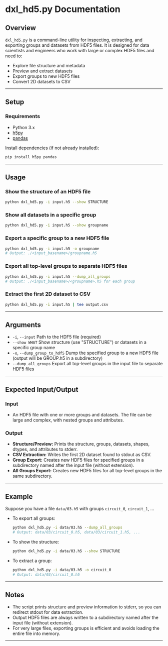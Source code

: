 # dxl_hd5.py Documentation

## Overview
`dxl_hd5.py` is a command-line utility for inspecting, extracting, and exporting groups and datasets from HDF5 files. It is designed for data scientists and engineers who work with large or complex HDF5 files and need to:
- Explore file structure and metadata
- Preview and extract datasets
- Export groups to new HDF5 files
- Convert 2D datasets to CSV

---

## Setup

### Requirements
- Python 3.x
- [h5py](https://pypi.org/project/h5py/)
- [pandas](https://pypi.org/project/pandas/)

Install dependencies (if not already installed):
```sh
pip install h5py pandas
```

---

## Usage

### Show the structure of an HDF5 file
```sh
python dxl_hd5.py -i input.h5 --show STRUCTURE
```

### Show all datasets in a specific group
```sh
python dxl_hd5.py -i input.h5 --show groupname
```

### Export a specific group to a new HDF5 file
```sh
python dxl_hd5.py -i input.h5 -o groupname
# Output: ./<input_basename>/groupname.h5
```

### Export all top-level groups to separate HDF5 files
```sh
python dxl_hd5.py -i input.h5 --dump_all_groups
# Output: ./<input_basename>/<groupname>.h5 for each group
```

### Extract the first 2D dataset to CSV
```sh
python dxl_hd5.py -i input.h5 | tee output.csv
```

---

## Arguments
- `-i`, `--input`                Path to the HDF5 file (required)
- `--show WHAT`                  Show structure (use "STRUCTURE") or datasets in a specific group name
- `-o`, `--dump_group_to_hdf5`   Dump the specified group to a new HDF5 file (output will be GROUP.h5 in a subdirectory)
- `--dump_all_groups`            Export all top-level groups in the input file to separate HDF5 files

---

## Expected Input/Output

### Input
- An HDF5 file with one or more groups and datasets. The file can be large and complex, with nested groups and attributes.

### Output
- **Structure/Preview:** Prints the structure, groups, datasets, shapes, dtypes, and attributes to stderr.
- **CSV Extraction:** Writes the first 2D dataset found to stdout as CSV.
- **Group Export:** Creates new HDF5 files for specified groups in a subdirectory named after the input file (without extension).
- **All Groups Export:** Creates new HDF5 files for all top-level groups in the same subdirectory.

---

## Example
Suppose you have a file `data/03.h5` with groups `circuit_0`, `circuit_1`, ...

- To export all groups:
  ```sh
  python dxl_hd5.py -i data/03.h5 --dump_all_groups
  # Output: data/03/circuit_0.h5, data/03/circuit_1.h5, ...
  ```
- To show the structure:
  ```sh
  python dxl_hd5.py -i data/03.h5 --show STRUCTURE
  ```
- To extract a group:
  ```sh
  python dxl_hd5.py -i data/03.h5 -o circuit_0
  # Output: data/03/circuit_0.h5
  ```

---

## Notes
- The script prints structure and preview information to stderr, so you can redirect stdout for data extraction.
- Output HDF5 files are always written to a subdirectory named after the input file (without extension).
- For very large files, exporting groups is efficient and avoids loading the entire file into memory.

---
